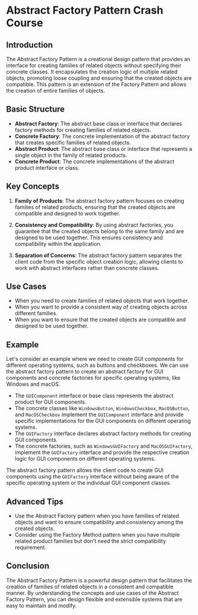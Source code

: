 # Abstract Factory Pattern Crash Course

## Introduction

The Abstract Factory Pattern is a creational design pattern that provides an interface for creating families of related objects without specifying their concrete classes. It encapsulates the creation logic of multiple related objects, promoting loose coupling and ensuring that the created objects are compatible. This pattern is an extension of the Factory Pattern and allows the creation of entire families of objects.

## Basic Structure

- **Abstract Factory**: The abstract base class or interface that declares factory methods for creating families of related objects.
- **Concrete Factory**: The concrete implementation of the abstract factory that creates specific families of related objects.
- **Abstract Product**: The abstract base class or interface that represents a single object in the family of related products.
- **Concrete Product**: The concrete implementations of the abstract product interface or class.

## Key Concepts

1. **Family of Products**: The abstract factory pattern focuses on creating families of related products, ensuring that the created objects are compatible and designed to work together.

2. **Consistency and Compatibility**: By using abstract factories, you guarantee that the created objects belong to the same family and are designed to be used together. This ensures consistency and compatibility within the application.

3. **Separation of Concerns**: The abstract factory pattern separates the client code from the specific object creation logic, allowing clients to work with abstract interfaces rather than concrete classes.

## Use Cases

- When you need to create families of related objects that work together.
- When you want to provide a consistent way of creating objects across different families.
- When you want to ensure that the created objects are compatible and designed to be used together.

## Example

Let's consider an example where we need to create GUI components for different operating systems, such as buttons and checkboxes. We can use the abstract factory pattern to create an abstract factory for GUI components and concrete factories for specific operating systems, like Windows and macOS.

- The `GUIComponent` interface or base class represents the abstract product for GUI components.
- The concrete classes like `WindowsButton`, `WindowsCheckbox`, `MacOSButton`, and `MacOSCheckbox` implement the `GUIComponent` interface and provide specific implementations for the GUI components on different operating systems.
- The `GUIFactory` interface declares abstract factory methods for creating GUI components.
- The concrete factories, such as `WindowsGUIFactory` and `MacOSGUIFactory`, implement the `GUIFactory` interface and provide the respective creation logic for GUI components on different operating systems.

The abstract factory pattern allows the client code to create GUI components using the `GUIFactory` interface without being aware of the specific operating system or the individual GUI component classes.

## Advanced Tips

- Use the Abstract Factory pattern when you have families of related objects and want to ensure compatibility and consistency among the created objects.
- Consider using the Factory Method pattern when you have multiple related product families but don't need the strict compatibility requirement.

## Conclusion

The Abstract Factory Pattern is a powerful design pattern that facilitates the creation of families of related objects in a consistent and compatible manner. By understanding the concepts and use cases of the Abstract Factory Pattern, you can design flexible and extensible systems that are easy to maintain and modify.

